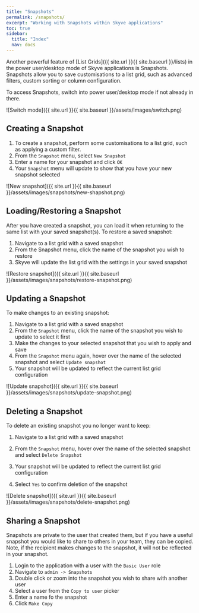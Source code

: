 ```yaml
---
title: "Snapshots"
permalink: /snapshots/
excerpt: "Working with Snapshots within Skyve applications"
toc: true
sidebar:
  title: "Index"
  nav: docs
---
```


Another powerful feature of [List Grids]({{ site.url }}{{ site.baseurl }}/lists) in the power user/desktop 
mode of Skyve applications is Snapshots. Snapshots allow you to save customisations to a list grid, such as 
advanced filters, custom sorting or column configuration.

To access Snapshots, switch into power user/desktop mode if not already in there.

![Switch mode]({{ site.url }}{{ site.baseurl }}/assets/images/switch.png)

## Creating a Snapshot

1. To create a snapshot, perform some customisations to a list grid, such as applying a custom filter.
1. From the `Snapshot` menu, select `New Snapshot`
1. Enter a name for your snapshot and click `OK`
1. Your `Snapshot` menu will update to show that you have your new snapshot selected

![New snapshot]({{ site.url }}{{ site.baseurl }}/assets/images/snapshots/new-shapshot.png)

## Loading/Restoring a Snapshot

After you have created a snapshot, you can load it when returning to the same list with your saved snapshot(s). 
To restore a saved snapshot:

1. Navigate to a list grid with a saved snapshot
1. From the Snapshot menu, click the name of the snapshot you wish to restore
1. Skyve will update the list grid with the settings in your saved snapshot

![Restore snapshot]({{ site.url }}{{ site.baseurl }}/assets/images/snapshots/restore-snapshot.png)

## Updating a Snapshot

To make changes to an existing snapshot:

1. Navigate to a list grid with a saved snapshot
1. From the `Snapshot` menu, click the name of the snapshot you wish to update to select it first
1. Make the changes to your selected snapshot that you wish to apply and save
1. From the `Snapshot` menu again, hover over the name of the selected snapshot and select `Update snapshot`
1. Your snapshot will be updated to reflect the current list grid configuration

![Update snapshot]({{ site.url }}{{ site.baseurl }}/assets/images/snapshots/update-snapshot.png)

## Deleting a Snapshot

To delete an existing snapshot you no longer want to keep:

1. Navigate to a list grid with a saved snapshot
1. From the `Snapshot` menu, hover over the name of the selected snapshot and select `Delete Snapshot`
1. Your snapshot will be updated to reflect the current list grid configuration

1. Select `Yes` to confirm deletion of the snapshot

![Delete snapshot]({{ site.url }}{{ site.baseurl }}/assets/images/snapshots/delete-snapshot.png)

## Sharing a Snapshot

Snapshots are private to the user that created them, but if you have a useful snapshot you would like to share 
to others in your team, they can be copied. Note, if the recipient makes changes to the snapshot, it will 
not be reflected in your snapshot.

1. Login to the application with a user with the `Basic User` role
1. Navigate to `admin -> Snapshots`
1. Double click or zoom into the snapshot you wish to share with another user
1. Select a user from the `Copy to user` picker
1. Enter a name fo the snapshot
1. Click `Make Copy`